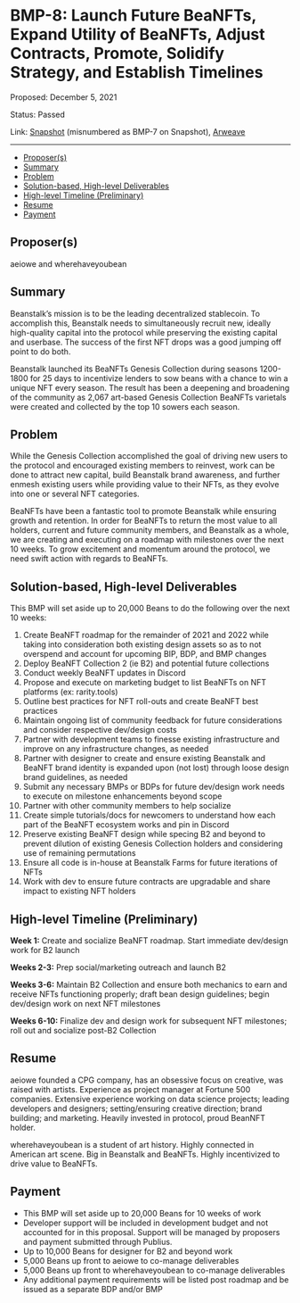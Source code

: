 # BMP-8: Launch Future BeaNFTs, Expand Utility of BeaNFTs, Adjust Contracts, Promote, Solidify Strategy, and Establish Timelines

Proposed: December 5, 2021

Status: Passed

Link: [Snapshot](https://snapshot.org/#/beanstalkfarms.eth/proposal/0x9858b00dad00a0dff765b2dfd673acb65ee9371b98bb80d09f31d53873458b38) (misnumbered as BMP-7 on Snapshot), [Arweave](https://arweave.net/NRBbTmQcLQn1Ppnm-NAMuPKJNIYCETUKm6HhrnsEzDc)

---

- [Proposer(s)](#proposers)
- [Summary](#summary)
- [Problem](#problem)
- [Solution-based, High-level Deliverables](#solution-based-high-level-deliverables)
- [High-level Timeline (Preliminary)](#high-level-timeline-preliminary)
- [Resume](#resume)
- [Payment](#payment)

## Proposer(s)

aeiowe and wherehaveyoubean

## Summary

Beanstalk’s mission is to be the leading decentralized stablecoin. To accomplish this, Beanstalk needs to simultaneously recruit new, ideally high-quality capital into the protocol while preserving the existing capital and userbase. The success of the first NFT drops was a good jumping off point to do both.

Beanstalk launched its BeaNFTs Genesis Collection during seasons 1200-1800 for 25 days to incentivize lenders to sow beans with a chance to win a unique NFT every season. The result has been a deepening and broadening of the community as 2,067 art-based Genesis Collection BeaNFTs varietals were created and collected by the top 10 sowers each season.

## Problem

While the Genesis Collection accomplished the goal of driving new users to the protocol and encouraged existing members to reinvest, work can be done to attract new capital, build Beanstalk brand awareness, and further enmesh existing users while providing value to their NFTs, as they evolve into one or several NFT categories.

BeaNFTs have been a fantastic tool to promote Beanstalk while ensuring growth and retention. In order for BeaNFTs to return the most value to all holders, current and future community members, and Beanstalk as a whole, we are creating and executing on a roadmap with milestones over the next 10 weeks. To grow excitement and momentum around the protocol, we need swift action with regards to BeaNFTs.

## Solution-based, High-level Deliverables

This BMP will set aside up to 20,000 Beans to do the following over the next 10 weeks:

1. Create BeaNFT roadmap for the remainder of 2021 and 2022 while taking into consideration both existing design assets so as to not overspend and account for upcoming BIP, BDP, and BMP changes
2. Deploy BeaNFT Collection 2 (ie B2) and potential future collections
3. Conduct weekly BeaNFT updates in Discord
4. Propose and execute on marketing budget to list BeaNFTs on NFT platforms (ex: rarity.tools)
5. Outline best practices for NFT roll-outs and create BeaNFT best practices
6. Maintain ongoing list of community feedback for future considerations and consider respective dev/design costs
7. Partner with development teams to finesse existing infrastructure and improve on any infrastructure changes, as needed
8. Partner with designer to create and ensure existing Beanstalk and BeaNFT brand identity is expanded upon (not lost) through loose design brand guidelines, as needed
9. Submit any necessary BMPs or BDPs for future dev/design work needs to execute on milestone enhancements beyond scope
10. Partner with other community members to help socialize
11. Create simple tutorials/docs for newcomers to understand how each part of the BeaNFT ecosystem works and pin in Discord
12. Preserve existing BeaNFT design while specing B2 and beyond to prevent dilution of existing Genesis Collection holders and considering use of remaining permutations
13. Ensure all code is in-house at Beanstalk Farms for future iterations of NFTs
14. Work with dev to ensure future contracts are upgradable and share impact to existing NFT holders

## High-level Timeline (Preliminary)

**Week 1:** Create and socialize BeaNFT roadmap. Start immediate dev/design work for B2 launch

**Weeks 2-3:** Prep social/marketing outreach and launch B2

**Weeks 3-6:** Maintain B2 Collection and ensure both mechanics to earn and receive NFTs functioning properly; draft bean design guidelines; begin dev/design work on next NFT milestones

**Weeks 6-10:** Finalize dev and design work for subsequent NFT milestones; roll out and socialize post-B2 Collection

## Resume

aeiowe founded a CPG company, has an obsessive focus on creative, was raised with artists. Experience as project manager at Fortune 500 companies. Extensive experience working on data science projects; leading developers and designers; setting/ensuring creative direction; brand building; and marketing. Heavily invested in protocol, proud BeanNFT holder.

wherehaveyoubean is a student of art history. Highly connected in American art scene. Big in Beanstalk and BeaNFTs. Highly incentivized to drive value to BeaNFTs.

## Payment

- This BMP will set aside up to 20,000 Beans for 10 weeks of work
- Developer support will be included in development budget and not accounted for in this proposal. Support will be managed by proposers and payment submitted through Publius.
- Up to 10,000 Beans for designer for B2 and beyond work
- 5,000 Beans up front to aeiowe to co-manage deliverables
- 5,000 Beans up front to wherehaveyoubean to co-manage deliverables
- Any additional payment requirements will be listed post roadmap and be issued as a separate BDP and/or BMP
